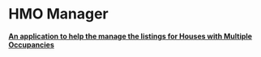 # HMO Manager

**<ins>An application to help the manage the listings for Houses with Multiple Occupancies</ins>**
